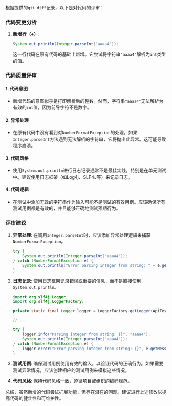 根据提供的`git diff`记录，以下是对代码的评审：

### 代码变更分析

1. **新增行（+）**:
   ```java
   System.out.println(Integer.parseInt("aaaa4"));
   ```
   这一行代码在原有代码的基础上新增。它尝试将字符串`"aaaa4"`解析为`int`类型的值。

### 代码质量评审

#### 1. 代码意图
- 新增代码的意图似乎是打印解析后的整数。然而，字符串`"aaaa4"`无法解析为有效的`int`值，因为前导字符不是数字。

#### 2. 异常处理
- 在原有代码中没有看到对`NumberFormatException`的处理。如果`Integer.parseInt`方法遇到无法解析的字符串，它将抛出此异常。这可能导致程序崩溃。

#### 3. 代码风格
- 使用`System.out.println`进行日志记录通常不是最佳实践，特别是在单元测试中。建议使用日志框架（如Log4j、SLF4J等）来记录日志。

#### 4. 代码逻辑
- 在测试中添加无效的字符串作为输入可能不是测试的有效用例。应该确保所有测试用例都是有效的，并且能够正确地测试预期行为。

### 评审建议

1. **异常处理**:
   在调用`Integer.parseInt`时，应该添加异常处理逻辑来捕获`NumberFormatException`。
   ```java
   try {
       System.out.println(Integer.parseInt("aaaa4"));
   } catch (NumberFormatException e) {
       System.out.println("Error parsing integer from string: " + e.getMessage());
   }
   ```

2. **日志记录**:
   使用日志框架记录错误或重要的信息，而不是直接使用`System.out.println`。
   ```java
   import org.slf4j.Logger;
   import org.slf4j.LoggerFactory;

   private static final Logger logger = LoggerFactory.getLogger(ApiTest.class);

   // ...

   try {
       logger.info("Parsing integer from string: {}", "aaaa4");
       System.out.println(Integer.parseInt("aaaa4"));
   } catch (NumberFormatException e) {
       logger.error("Error parsing integer from string: {}", e.getMessage());
   }
   ```

3. **测试用例**:
   确保测试用例使用有效的输入，以验证代码的正确行为。如果需要测试异常情况，应该创建相应的测试用例来模拟这些情况。

4. **代码风格**:
   保持代码风格一致，遵循项目或组织的编码规范。

总结，虽然新增的代码尝试扩展功能，但存在潜在的问题。建议进行上述修改以提高代码的健壮性和可维护性。